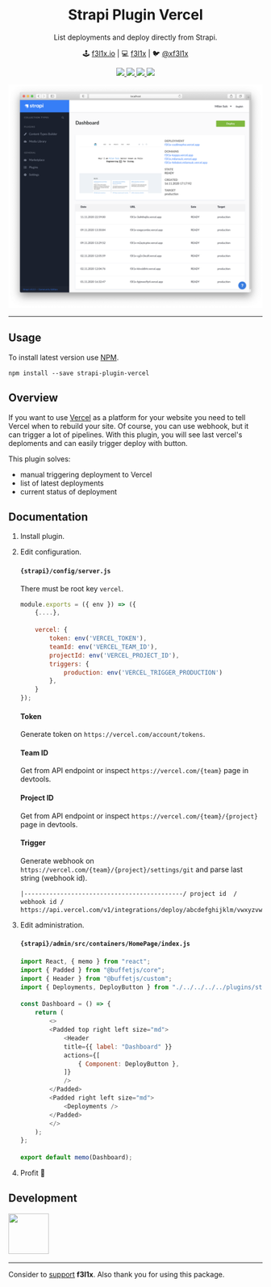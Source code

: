 <h1 align=center>Strapi Plugin Vercel</h1>

<p align=center>
   List deployments and deploy directly from Strapi.
</p>

<p align=center>
🕹 <a href="https://f3l1x.io">f3l1x.io</a> | 💻 <a href="https://github.com/f3l1x">f3l1x</a> | 🐦 <a href="https://twitter.com/xf3l1x">@xf3l1x</a>
</p>

<p align=center>
    <a href="https://github.com/webkitty/strapi-plugin-vercel/actions">
        <img src="https://badgen.net/github/checks/webkitty/strapi-plugin-vercel">
    </a>
    <a href="https://www.npmjs.com/package/strapi-plugin-vercel">
        <img src="https://badgen.net/npm/v/strapi-plugin-vercel">
    </a>
    <a href="https://www.npmjs.com/package/strapi-plugin-vercel">
        <img src="https://badgen.net/npm/dt/strapi-plugin-vercel">
    </a>
    <a href="/LICENSE">
        <img src="https://badgen.net/github/license/webkitty/strapi-plugin-vercel">
    </a>
</p>

![](/docs/screenshot.png)

-----

## Usage

To install latest version use [NPM](https://npmjs.com).

```
npm install --save strapi-plugin-vercel
```

## Overview

If you want to use [Vercel](https://vercel.com) as a platform for your website you need to tell Vercel when to rebuild your site.
Of course, you can use webhook, but it can trigger a lot of pipelines. With this plugin, you will see last vercel's deploments and
can easily trigger deploy with button.

This plugin solves:

- manual triggering deployment to Vercel
- list of latest deployments
- current status of deployment

## Documentation

1. Install plugin.
2. Edit configuration.

    #### `{strapi}/config/server.js`

    There must be root key `vercel`.

    ```js
    module.exports = ({ env }) => ({
        {....},

        vercel: {
            token: env('VERCEL_TOKEN'),
            teamId: env('VERCEL_TEAM_ID'),
            projectId: env('VERCEL_PROJECT_ID'),
            triggers: {
                production: env('VERCEL_TRIGGER_PRODUCTION')
            },
        }
    });
    ```

    #### Token

    Generate token on `https://vercel.com/account/tokens`.

    #### Team ID

    Get from API endpoint or inspect `https://vercel.com/{team}` page in devtools.

    #### Project ID

    Get from API endpoint or inspect `https://vercel.com/{team}/{project}` page in devtools.

    #### Trigger

    Generate webhook on `https://vercel.com/{team}/{project}/settings/git` and parse last string (webhook id).

    ```
    |--------------------------------------------/ project id  / webhook id /
    https://api.vercel.com/v1/integrations/deploy/abcdefghijklm/vwxyzvwxyzzz/
    ```

3. Edit administration.

    #### `{strapi}/admin/src/containers/HomePage/index.js`

    ```js
    import React, { memo } from "react";
    import { Padded } from "@buffetjs/core";
    import { Header } from "@buffetjs/custom";
    import { Deployments, DeployButton } from "./../../../../plugins/strapi-plugin-vercel/admin/src/view";

    const Dashboard = () => {
        return (
            <>
            <Padded top right left size="md">
                <Header
                title={{ label: "Dashboard" }}
                actions={[
                    { Component: DeployButton },
                ]}
                />
            </Padded>
            <Padded right left size="md">
                <Deployments />
            </Padded>
            </>
        );
    };

    export default memo(Dashboard);
    ```

4. Profit 🚀

## Development

<a href="https://github.com/f3l1x">
    <img width="80" height="80" src="https://avatars2.githubusercontent.com/u/538058?v=3&s=80">
</a>

-----

Consider to [support](https://github.com/sponsors/f3l1x) **f3l1x**. Also thank you for using this package.
